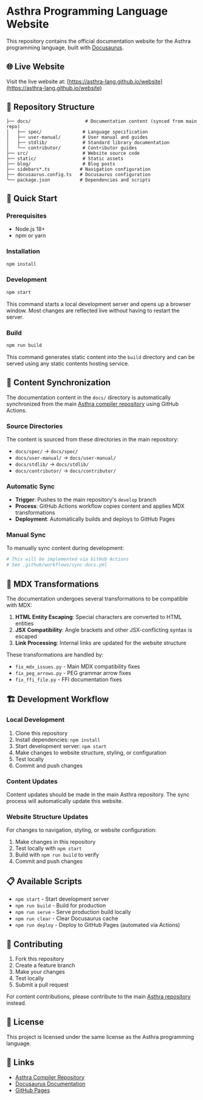 # Asthra Programming Language Website

This repository contains the official documentation website for the Asthra programming language, built with [Docusaurus](https://docusaurus.io/).

## 🌐 Live Website

Visit the live website at: [https://asthra-lang.github.io/website](https://asthra-lang.github.io/website)

## 📁 Repository Structure

```
├── docs/                    # Documentation content (synced from main repo)
│   ├── spec/               # Language specification
│   ├── user-manual/        # User manual and guides
│   ├── stdlib/             # Standard library documentation
│   └── contributor/        # Contributor guides
├── src/                    # Website source code
├── static/                 # Static assets
├── blog/                   # Blog posts
├── sidebars*.ts           # Navigation configuration
├── docusaurus.config.ts   # Docusaurus configuration
└── package.json           # Dependencies and scripts
```

## 🚀 Quick Start

### Prerequisites

- Node.js 18+ 
- npm or yarn

### Installation

```bash
npm install
```

### Development

```bash
npm start
```

This command starts a local development server and opens up a browser window. Most changes are reflected live without having to restart the server.

### Build

```bash
npm run build
```

This command generates static content into the `build` directory and can be served using any static contents hosting service.

## 📝 Content Synchronization

The documentation content in the `docs/` directory is automatically synchronized from the main [Asthra compiler repository](https://github.com/asthra-lang/asthra) using GitHub Actions.

### Source Directories

The content is sourced from these directories in the main repository:
- `docs/spec/` → `docs/spec/`
- `docs/user-manual/` → `docs/user-manual/`  
- `docs/stdlib/` → `docs/stdlib/`
- `docs/contributor/` → `docs/contributor/`

### Automatic Sync

- **Trigger**: Pushes to the main repository's `develop` branch
- **Process**: GitHub Actions workflow copies content and applies MDX transformations
- **Deployment**: Automatically builds and deploys to GitHub Pages

### Manual Sync

To manually sync content during development:

```bash
# This will be implemented via GitHub Actions
# See .github/workflows/sync-docs.yml
```

## 🔧 MDX Transformations

The documentation undergoes several transformations to be compatible with MDX:

1. **HTML Entity Escaping**: Special characters are converted to HTML entities
2. **JSX Compatibility**: Angle brackets and other JSX-conflicting syntax is escaped
3. **Link Processing**: Internal links are updated for the website structure

These transformations are handled by:
- `fix_mdx_issues.py` - Main MDX compatibility fixes
- `fix_peg_arrows.py` - PEG grammar arrow fixes  
- `fix_ffi_file.py` - FFI documentation fixes

## 🏗️ Development Workflow

### Local Development

1. Clone this repository
2. Install dependencies: `npm install`
3. Start development server: `npm start`
4. Make changes to website structure, styling, or configuration
5. Test locally
6. Commit and push changes

### Content Updates

Content updates should be made in the main Asthra repository. The sync process will automatically update this website.

### Website Structure Updates

For changes to navigation, styling, or website configuration:
1. Make changes in this repository
2. Test locally with `npm start`
3. Build with `npm run build` to verify
4. Commit and push changes

## 📋 Available Scripts

- `npm start` - Start development server
- `npm run build` - Build for production
- `npm run serve` - Serve production build locally
- `npm run clear` - Clear Docusaurus cache
- `npm run deploy` - Deploy to GitHub Pages (automated via Actions)

## 🤝 Contributing

1. Fork this repository
2. Create a feature branch
3. Make your changes
4. Test locally
5. Submit a pull request

For content contributions, please contribute to the main [Asthra repository](https://github.com/asthra-lang/asthra) instead.

## 📄 License

This project is licensed under the same license as the Asthra programming language.

## 🔗 Links

- [Asthra Compiler Repository](https://github.com/asthra-lang/asthra)
- [Docusaurus Documentation](https://docusaurus.io/)
- [GitHub Pages](https://pages.github.com/)
